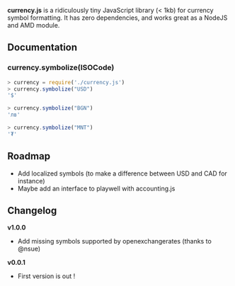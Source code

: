 **currency.js** is a ridiculously tiny JavaScript library (< 1kb) for currency symbol formatting. It has zero dependencies, and works great as a NodeJS and AMD module. 


## Documentation

### currency.symbolize(ISOCode)

```js
> currency = require('./currency.js')
> currency.symbolize("USD")
'$'

> currency.symbolize("BGN")
'лв'

> currency.symbolize("MNT")
'₮'
```


## Roadmap

* Add localized symbols (to make a difference between USD and CAD for instance)
* Maybe add an interface to playwell with accounting.js


## Changelog

**v1.0.0**
- Add missing symbols supported by openexchangerates (thanks to @nsue)

**v0.0.1** 
- First version is out !
